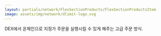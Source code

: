 ```yaml
---
layout: partials/network/FlexSectionProducts/FlexSectionProductsItem
image: assets/img/network/dlimit-logo.svg
---
```


DEX에서 온체인으로 지정가 주문을 실행시킬 수 있게 해주는 고급 주문 방식.
